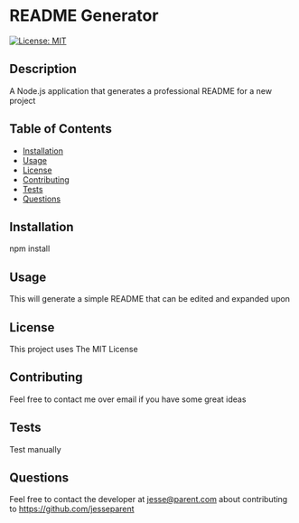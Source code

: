 # README Generator
[![License: MIT](https://img.shields.io/badge/License-MIT-yellow.svg)](https://opensource.org/licenses/MIT)

## Description 
A Node.js application that generates a professional README for a new project

## Table of Contents
* [Installation](#installation)
* [Usage](#usage)
* [License](#license)
* [Contributing](#contributing)
* [Tests](#tests)
* [Questions](#questions)

## Installation
npm install

## Usage 
This will generate a simple README that can be edited and expanded upon

## License
This project uses The MIT License

## Contributing
Feel free to contact me over email if you have some great ideas

## Tests
Test manually

## Questions
Feel free to contact the developer at jesse@parent.com about contributing to https://github.com/jesseparent
